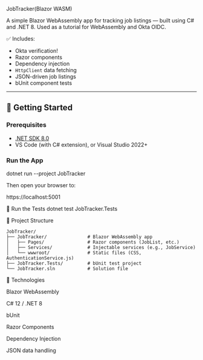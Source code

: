 
JobTracker(Blazor WASM)


A simple Blazor WebAssembly app for tracking job listings — built using C# and .NET 8.
Used as a tutorial for WebAssembly and Okta OIDC.

✅ Includes:
- Okta verification!
- Razor components
- Dependency injection
- `HttpClient` data fetching
- JSON-driven job listings
- bUnit component tests

---

## 🚀 Getting Started

### Prerequisites
- [.NET SDK 8.0](https://dotnet.microsoft.com/en-us/download)
- VS Code (with C# extension), or Visual Studio 2022+

### Run the App

dotnet run --project JobTracker

Then open your browser to:

https://localhost:5001

🧪 Run the Tests
dotnet test JobTracker.Tests


🔧 Project Structure
```
JobTracker/
├── JobTracker/               # Blazor WebAssembly app
│   ├── Pages/                # Razor components (JobList, etc.)
│   ├── Services/             # Injectable services (e.g., JobService)
│   └── wwwroot/              # Static files (CSS, AuthenticationService.js)
├── JobTracker.Tests/         # bUnit test project
└── JobTracker.sln            # Solution file
```

🧱 Technologies

Blazor WebAssembly

C# 12 / .NET 8

bUnit

Razor Components

Dependency Injection

JSON data handling
